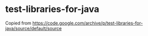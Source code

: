 # test-libraries-for-java
Copied from https://code.google.com/archive/p/test-libraries-for-java/source/default/source
